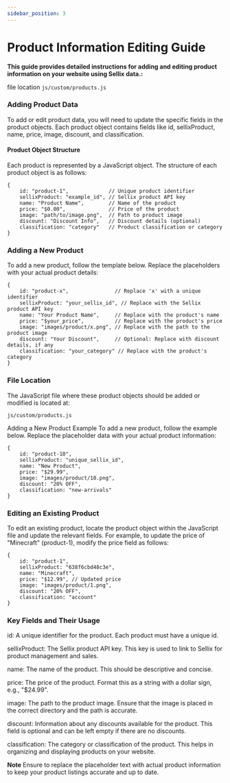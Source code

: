 ```yaml
---
sidebar_position: 3
---
```


# Product Information Editing Guide
**This guide provides detailed instructions for adding and editing product information on your website using Sellix data.:**


file location
`js/custom/products.js`

### Adding Product Data
To add or edit product data, you will need to update the specific fields in the product objects. Each product object contains fields like id, sellixProduct, name, price, image, discount, and classification.

#### Product Object Structure
Each product is represented by a JavaScript object. The structure of each product object is as follows:


```
{
    id: "product-1",             // Unique product identifier
    sellixProduct: "example_id", // Sellix product API key
    name: "Product Name",        // Name of the product
    price: "$0.00",              // Price of the product
    image: "path/to/image.png",  // Path to product image
    discount: "Discount Info",   // Discount details (optional)
    classification: "category"   // Product classification or category
}
```

### Adding a New Product
To add a new product, follow the template below. Replace the placeholders with your actual product details:

```
{
    id: "product-x",               // Replace 'x' with a unique identifier
    sellixProduct: "your_sellix_id", // Replace with the Sellix product API key
    name: "Your Product Name",     // Replace with the product's name
    price: "$your_price",          // Replace with the product's price
    image: "images/product/x.png", // Replace with the path to the product image
    discount: "Your Discount",     // Optional: Replace with discount details, if any
    classification: "your_category" // Replace with the product's category
}
 ```


### File Location
The JavaScript file where these product objects should be added or modified is located at:

`js/custom/products.js`

Adding a New Product Example
To add a new product, follow the example below. Replace the placeholder data with your actual product information:

```
{
    id: "product-10",
    sellixProduct: "unique_sellix_id",
    name: "New Product",
    price: "$29.99",
    image: "images/product/10.png",
    discount: "20% OFF",
    classification: "new-arrivals"
}
```

### Editing an Existing Product
To edit an existing product, locate the product object within the JavaScript file and update the relevant fields. For example, to update the price of "Minecraft" (product-1), modify the price field as follows:

```
{
    id: "product-1",
    sellixProduct: "638f6cbd48c3e",
    name: "Minecraft",
    price: "$12.99", // Updated price
    image: "images/product/1.png",
    discount: "20% OFF",
    classification: "account"
}
```

### Key Fields and Their Usage

id: A unique identifier for the product. Each product must have a unique id.

sellixProduct: The Sellix product API key. This key is used to link to Sellix for product management and sales.

name: The name of the product. This should be descriptive and concise.

price: The price of the product. Format this as a string with a dollar sign, e.g., "$24.99".

image: The path to the product image. Ensure that the image is placed in the correct directory and the path is accurate.

discount: Information about any discounts available for the product. This field is optional and can be left empty if there are no discounts.

classification: The category or classification of the product. This helps in organizing and displaying products on your website.

**Note**
Ensure to replace the placeholder text with actual product information to keep your product listings accurate and up to date.